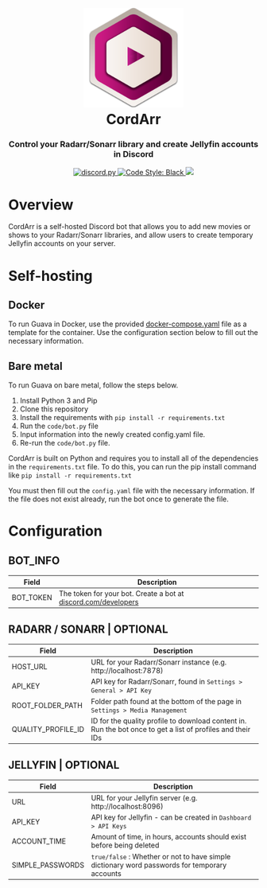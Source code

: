 <h1 align="center">
  <br>
  <img src="cordarr.png" width="200" alt="CordArr Logo"></a>
  <br>
  CordArr<br>
</h1>

<h3 align="center">
    Control your Radarr/Sonarr library and create Jellyfin accounts in Discord
</h3>

<p align="center">
  <a href="https://github.com/Rapptz/discord.py/">
     <img src="https://img.shields.io/badge/discord-py-blue.svg" alt="discord.py">
  </a>
  <a href="https://github.com/psf/black">
    <img src="https://img.shields.io/badge/code%20style-black-000000.svg" alt="Code Style: Black">
  </a>
  <a href="https://makeapullrequest.com">
    <img src="https://img.shields.io/badge/PRs-welcome-brightgreen.svg">
  </a>
</p>

# Overview

CordArr is a self-hosted Discord bot that allows you to add new movies or shows to your Radarr/Sonarr libraries, and allow users to create temporary Jellyfin accounts on your server.

# Self-hosting

## Docker
To run Guava in Docker, use the provided [docker-compose.yaml](docker-compose.yaml) file as a template for the container. Use the configuration section below to fill out the necessary information.

## Bare metal
To run Guava on bare metal, follow the steps below.

1. Install Python 3 and Pip
2. Clone this repository
3. Install the requirements with `pip install -r requirements.txt`
4. Run the `code/bot.py` file
5. Input information into the newly created config.yaml file.
6. Re-run the `code/bot.py` file.

CordArr is built on Python and requires you to install all of the dependencies in the `requirements.txt` file. To do this, you can run the pip install command like `pip install -r requirements.txt`

You must then fill out the `config.yaml` file with the necessary information. If the file does not exist already, run the bot once to generate the file.

# Configuration
## BOT_INFO
Field | Description
--- | ---
BOT_TOKEN | The token for your bot. Create a bot at [discord.com/developers](https://discord.com/developers)

## RADARR / SONARR | OPTIONAL
Field | Description
--- | ---
HOST_URL | URL for your Radarr/Sonarr instance (e.g. http://localhost:7878)
API_KEY | API key for Radarr/Sonarr, found in `Settings > General > API Key`
ROOT_FOLDER_PATH | Folder path found at the bottom of the page in `Settings > Media Management`
QUALITY_PROFILE_ID | ID for the quality profile to download content in. Run the bot once to get a list of profiles and their IDs

## JELLYFIN | OPTIONAL
Field | Description
--- | ---
URL | URL for your Jellyfin server (e.g. http://localhost:8096)
API_KEY | API key for Jellyfin - can be created in `Dashboard > API Keys`
ACCOUNT_TIME | Amount of time, in hours, accounts should exist before being deleted
SIMPLE_PASSWORDS | `true/false` : Whether or not to have simple dictionary word passwords for temporary accounts